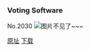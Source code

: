 ### Voting Software
No.2030
![图片不见了~~~](https://imgs.xkcd.com/comics/voting_software.png)

[原址](https://xkcd.com//2030) [下载](https://imgs.xkcd.com/comics/voting_software.png)

